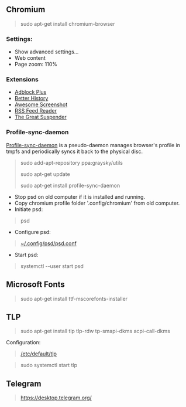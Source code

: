 ## Chromium
> sudo apt-get install chromium-browser

### Settings:

- Show advanced settings...
- Web content
- Page zoom: 110%

### Extensions
- [Adblock Plus](https://chrome.google.com/webstore/detail/adblock-plus/cfhdojbkjhnklbpkdaibdccddilifddb)
- [Better History](https://chrome.google.com/webstore/detail/better-history/obciceimmggglbmelaidpjlmodcebijb)
- [Awesome Screenshot](https://chrome.google.com/webstore/detail/awesome-screenshot-screen/nlipoenfbbikpbjkfpfillcgkoblgpmj)
- [RSS Feed Reader](https://chrome.google.com/webstore/detail/rss-feed-reader/pnjaodmkngahhkoihejjehlcdlnohgmp)
- [The Great Suspender](https://chrome.google.com/webstore/detail/the-great-suspender/klbibkeccnjlkjkiokjodocebajanakg)

### Profile-sync-daemon
[Profile-sync-daemon](https://github.com/graysky2/profile-sync-daemon) is a pseudo-daemon manages browser's profile in
tmpfs and periodically syncs it back to the physical disc.

> sudo add-apt-repository ppa:graysky/utils
>
> sudo apt-get update
>
> sudo apt-get install profile-sync-daemon

- Stop psd on old computer if it is installed and running.
- Copy chromium profile folder '.config/chromium' from old computer.
- Initiate psd:

> psd

- Configure psd:

> [~/.config/psd/psd.conf](home/user/.config/psd/psd.conf)

- Start psd:

> systemctl --user start psd

## Microsoft Fonts
> sudo apt-get install ttf-mscorefonts-installer

## TLP
> sudo apt-get install tlp tlp-rdw tp-smapi-dkms acpi-call-dkms

Configuration:
> [/etc/default/tlp](etc/default/tlp)

> sudo systemctl start tlp

## Telegram
> https://desktop.telegram.org/
